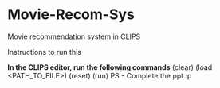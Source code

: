 # Movie-Recom-Sys
Movie recommendation system in CLIPS

Instructions to run this

**In the CLIPS editor, run the following commands**
(clear)
(load <PATH_TO_FILE>)
(reset)
(run)
PS - Complete the ppt :p
